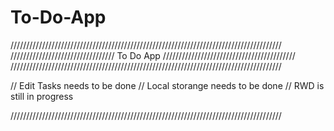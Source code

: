 # To-Do-App 
//////////////////////////////////////////////////////////////////////////////////////
///////////////////////////////// To Do App //////////////////////////////////////////
//////////////////////////////////////////////////////////////////////////////////////

 

// Edit Tasks needs to be done
// Local storange needs to be done 
// RWD is still in progress 

//////////////////////////////////////////////////////////////////////////////////////